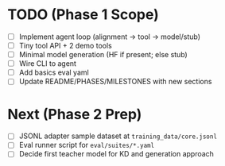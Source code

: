 # TODO (Phase 1 Scope)
- [ ] Implement agent loop (alignment → tool → model/stub)
- [ ] Tiny tool API + 2 demo tools
- [ ] Minimal model generation (HF if present; else stub)
- [ ] Wire CLI to agent
- [ ] Add basics eval yaml
- [ ] Update README/PHASES/MILESTONES with new sections

# Next (Phase 2 Prep)
- [ ] JSONL adapter sample dataset at `training_data/core.jsonl`
- [ ] Eval runner script for `eval/suites/*.yaml`
- [ ] Decide first teacher model for KD and generation approach
